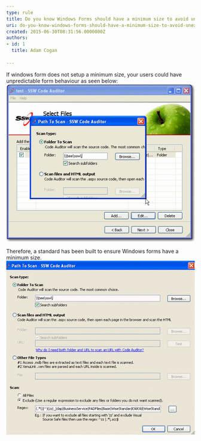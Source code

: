 ```yaml
---
type: rule
title: Do you know Windows Forms should have a minimum size to avoid unexpected UI behavior
uri: do-you-know-windows-forms-should-have-a-minimum-size-to-avoid-unexpected-ui-behavior
created: 2015-06-30T08:31:56.0000000Z
authors:
- id: 1
  title: Adam Cogan

---
```


If windows form does not setup a minimum size, your users could have unpredictable form behaviour as seen below:
![ Bad Example - Unexpected window form](../../assets/Bugsize.gif)

 
Therefore, a standard has been built to ensure Windows forms have a minimum size.
![ Good Example - User friendly window form](../../assets/Minisize.gif)
